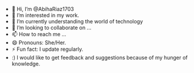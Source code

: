 - 👋 Hi, I’m @AbihaRiaz1703
- 👀 I’m interested in my work.
- 🌱 I’m currently understanding the world of technology
- 💞️ I’m looking to collaborate on ...
- 📫 How to reach me ...
- 😄 Pronouns: She/Her.
- ⚡ Fun fact: I update regularly.
- :) I would like to get feedback and suggestions because of my hunger of knowledge.

<!---
AbihaRiaz1703/AbihaRiaz1703 is a ✨ special ✨ repository because its `README.md` (this file) appears on your GitHub profile.
You can click the Preview link to take a look at your changes.
--->
